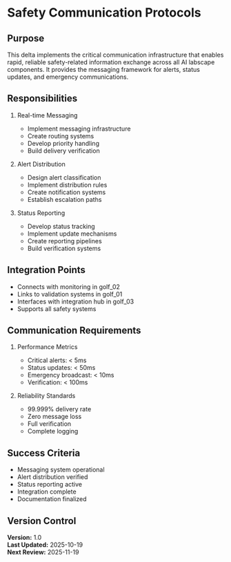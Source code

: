 # Safety Communication Protocols

## Purpose

This delta implements the critical communication infrastructure that enables rapid, reliable safety-related information exchange across all AI labscape components. It provides the messaging framework for alerts, status updates, and emergency communications.

## Responsibilities

1. Real-time Messaging
   - Implement messaging infrastructure
   - Create routing systems
   - Develop priority handling
   - Build delivery verification

2. Alert Distribution
   - Design alert classification
   - Implement distribution rules
   - Create notification systems
   - Establish escalation paths

3. Status Reporting
   - Develop status tracking
   - Implement update mechanisms
   - Create reporting pipelines
   - Build verification systems

## Integration Points

- Connects with monitoring in golf_02
- Links to validation systems in golf_01
- Interfaces with integration hub in golf_03
- Supports all safety systems

## Communication Requirements

1. Performance Metrics
   - Critical alerts: < 5ms
   - Status updates: < 50ms
   - Emergency broadcast: < 10ms
   - Verification: < 100ms

2. Reliability Standards
   - 99.999% delivery rate
   - Zero message loss
   - Full verification
   - Complete logging

## Success Criteria

- Messaging system operational
- Alert distribution verified
- Status reporting active
- Integration complete
- Documentation finalized

## Version Control

**Version:** 1.0  
**Last Updated:** 2025-10-19  
**Next Review:** 2025-11-19